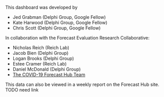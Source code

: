 This dashboard was developed by

* Jed Grabman (Delphi Group, Google Fellow)
* Kate Harwood (Delphi Group, Google Fellow)
* Chris Scott (Delphi Group, Google Fellow)

In collaboration with the Forecast Evaluation Research Collaborative:

* Nicholas Reich (Reich Lab)
* Jacob Bien (Delphi Group)
* Logan Brooks (Delphi Group)
* Estee Cramer (Reich Lab)
* Daniel McDonald (Delphi Group)
* [The COVID-19 Forecast Hub Team](https://covid19forecasthub.org/doc/team/)

This data can also be viewed in a weekly report on the Forecast Hub site. TODO need link